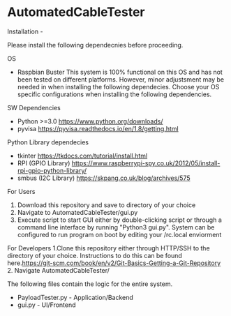 # AutomatedCableTester

Installation -

Please install the following dependecnies before proceeding. 

OS 
- Raspbian Buster
This system  is 100% functional on this OS and has not been tested on different platforms. However, minor adjustsment may be needed in when installing the following dependecies. Choose your OS specific configurations when installing the following dependencies. 

SW Dependencies
- Python >=3.0 https://www.python.org/downloads/
- pyvisa https://pyvisa.readthedocs.io/en/1.8/getting.html

Python Library dependecies 
- tkinter https://tkdocs.com/tutorial/install.html
- RPI (GPIO Library) https://www.raspberrypi-spy.co.uk/2012/05/install-rpi-gpio-python-library/
- smbus (I2C Library) https://skpang.co.uk/blog/archives/575


For Users 
1. Download this repository and save to directory of your choice
2. Navigate to AutomatedCableTester/gui.py
3. Execute script to start GUI either by double-clicking script or through a command line interface by running "Python3 gui.py". System can be configured to run program on boot by editing your /rc.local enviorment 


For Developers
1.Clone this repository either through HTTP/SSH to the directory of your choice. Instructions to do this can be found here.https://git-scm.com/book/en/v2/Git-Basics-Getting-a-Git-Repository
2. Navigate AutomatedCableTester/

The following files contain the logic for the entire system.
- PayloadTester.py - Application/Backend 
- gui.py - UI/Frontend

